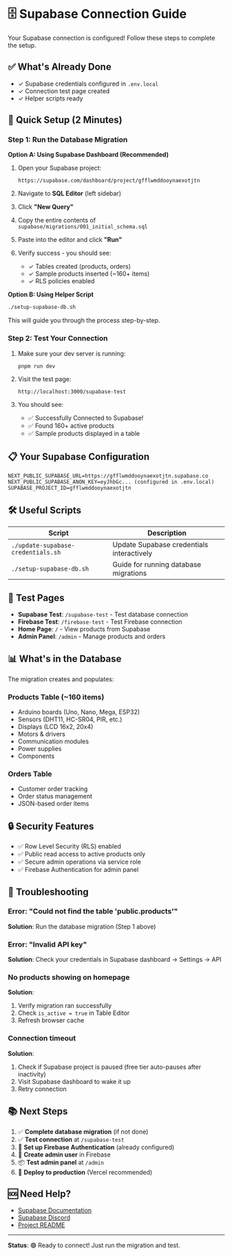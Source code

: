 # 🗄️ Supabase Connection Guide

Your Supabase connection is configured! Follow these steps to complete the setup.

## ✅ What's Already Done

- ✓ Supabase credentials configured in `.env.local`
- ✓ Connection test page created
- ✓ Helper scripts ready

## 🚀 Quick Setup (2 Minutes)

### Step 1: Run the Database Migration

**Option A: Using Supabase Dashboard (Recommended)**

1. Open your Supabase project:
   ```
   https://supabase.com/dashboard/project/gfflwmddooynaexotjtn
   ```

2. Navigate to **SQL Editor** (left sidebar)

3. Click **"New Query"**

4. Copy the entire contents of `supabase/migrations/001_initial_schema.sql`

5. Paste into the editor and click **"Run"**

6. Verify success - you should see:
   - ✓ Tables created (products, orders)
   - ✓ Sample products inserted (~160+ items)
   - ✓ RLS policies enabled

**Option B: Using Helper Script**

```bash
./setup-supabase-db.sh
```

This will guide you through the process step-by-step.

### Step 2: Test Your Connection

1. Make sure your dev server is running:
   ```bash
   pnpm run dev
   ```

2. Visit the test page:
   ```
   http://localhost:3000/supabase-test
   ```

3. You should see:
   - ✅ Successfully Connected to Supabase!
   - ✅ Found 160+ active products
   - ✅ Sample products displayed in a table

## 📋 Your Supabase Configuration

```env
NEXT_PUBLIC_SUPABASE_URL=https://gfflwmddooynaexotjtn.supabase.co
NEXT_PUBLIC_SUPABASE_ANON_KEY=eyJhbGc... (configured in .env.local)
SUPABASE_PROJECT_ID=gfflwmddooynaexotjtn
```

## 🛠️ Useful Scripts

| Script | Description |
|--------|-------------|
| `./update-supabase-credentials.sh` | Update Supabase credentials interactively |
| `./setup-supabase-db.sh` | Guide for running database migrations |

## 🧪 Test Pages

- **Supabase Test**: `/supabase-test` - Test database connection
- **Firebase Test**: `/firebase-test` - Test Firebase connection
- **Home Page**: `/` - View products from Supabase
- **Admin Panel**: `/admin` - Manage products and orders

## 📊 What's in the Database

The migration creates and populates:

### Products Table (~160 items)
- Arduino boards (Uno, Nano, Mega, ESP32)
- Sensors (DHT11, HC-SR04, PIR, etc.)
- Displays (LCD 16x2, 20x4)
- Motors & drivers
- Communication modules
- Power supplies
- Components

### Orders Table
- Customer order tracking
- Order status management
- JSON-based order items

## 🔒 Security Features

- ✅ Row Level Security (RLS) enabled
- ✅ Public read access to active products only
- ✅ Secure admin operations via service role
- ✅ Firebase Authentication for admin panel

## 🐛 Troubleshooting

### Error: "Could not find the table 'public.products'"
**Solution**: Run the database migration (Step 1 above)

### Error: "Invalid API key"
**Solution**: Check your credentials in Supabase dashboard → Settings → API

### No products showing on homepage
**Solution**: 
1. Verify migration ran successfully
2. Check `is_active = true` in Table Editor
3. Refresh browser cache

### Connection timeout
**Solution**:
1. Check if Supabase project is paused (free tier auto-pauses after inactivity)
2. Visit Supabase dashboard to wake it up
3. Retry connection

## 📚 Next Steps

1. ✅ **Complete database migration** (if not done)
2. ✅ **Test connection** at `/supabase-test`
3. 🔧 **Set up Firebase Authentication** (already configured)
4. 👤 **Create admin user** in Firebase
5. 📦 **Test admin panel** at `/admin`
6. 🚀 **Deploy to production** (Vercel recommended)

## 🆘 Need Help?

- [Supabase Documentation](https://supabase.com/docs)
- [Supabase Discord](https://discord.supabase.com)
- [Project README](./README.md)

---

**Status**: 🟢 Ready to connect! Just run the migration and test.

